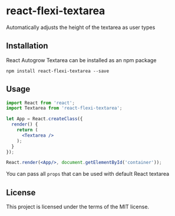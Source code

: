 # react-flexi-textarea

Automatically adjusts the height of the textarea as user types

## Installation
React Autogrow Textarea can be installed as an npm package

    npm install react-flexi-textarea --save

## Usage

```jsx
import React from 'react';
import Textarea from 'react-flexi-textarea';

let App = React.createClass({
  render() {
    return (
      <Textarea />
    );
  }
});

React.render(<App/>, document.getElementById('container'));
```
    
You can pass all `props` that can be used with default React textarea

## License

This project is licensed under the terms of the MIT license.
